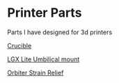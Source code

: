 # Printer Parts

Parts I have designed for 3d printers

[Crucible](/crucible)

[LGX Lite Umbilical mount](/lgx-lite-umbilical-mount)

[Orbiter Strain Relief](/orbiter-strain-relief)

